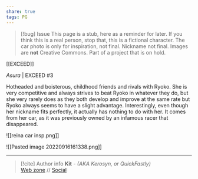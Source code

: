 ```yaml
---
share: true
tags: PG
---
```

> [!bug] Issue
> This page is a stub, here as a reminder for later. If you think this is a real person, stop that, this is a fictional character. The car photo is only for inspiration, not final. Nickname not final. Images are **not** Creative Commons. Part of a project that is on hold.

[[EXCEED]]

*Asura* | EXCEED #3

Hotheaded and boisterous, childhood friends and rivals with Ryoko. She is very competitive and always strives to beat Ryoko in whatever they do, but she very rarely does as they both develop and improve at the same rate but Ryoko always seems to have a slight advantage. Interestingly, even though her nickname fits perfectly, it actually has nothing to do with her. It comes from her car, as it was previously owned by an infamous racer that disappeared.

![[reina car insp.png]]

![[Pasted image 20220916161338.png]]

-----
> [!cite] Author info
> **Kit** - *(AKA Kerosyn, or QuickFastly)*\
> [Web zone](https://kerosyn.link) // [Social](https://a.tripulse.link/@kit)
